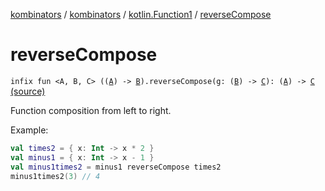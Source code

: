 [kombinators](../../index.md) / [kombinators](../index.md) / [kotlin.Function1](index.md) / [reverseCompose](./reverse-compose.md)

# reverseCompose

`infix fun <A, B, C> ((`[`A`](reverse-compose.md#A)`) -> `[`B`](reverse-compose.md#B)`).reverseCompose(g: (`[`B`](reverse-compose.md#B)`) -> `[`C`](reverse-compose.md#C)`): (`[`A`](reverse-compose.md#A)`) -> `[`C`](reverse-compose.md#C) [(source)](https://github.com/pardom/kombinators/tree/master/src/main/kotlin/kombinators/compose.kt#L64)

Function composition from left to right.

Example:

``` kotlin
val times2 = { x: Int -> x * 2 }
val minus1 = { x: Int -> x - 1 }
val minus1times2 = minus1 reverseCompose times2
minus1times2(3) // 4
```

